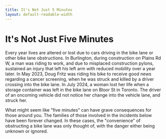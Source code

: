 ```yaml
---
title: It's Not Just 5 Minutes
layout: default-readable-width
---
```

# It's Not Just Five Minutes
Every year lives are altered or lost due to cars driving in the bike lane or other bike lane obstructions. In Burlington, during construction on Plains Rd W, a man was riding to work, and due to misplaced construction pylons, sustained an injury that left his left arm with reduced mobility over a year later. In May 2023, Doug Fritz was riding his bike to receive good news regarding a cancer screening, when he was struck and killed by a driver crossing into the bike lane. In July 2024, a woman lost her life when a storage container was left in the bike lane on Bloor St in Toronto. The driver of an oncoming vehicle did not notice her change into the vehicle lane, and struck her. 

What might seem like "five minutes" can have grave consequences for those around you. The families of those involved in the incidents below have been forever changed. In these cases, the "convenience" of obstructing a bike lane was only thought of, with the danger either being unknown or ignored. 
